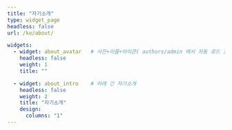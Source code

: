 ```yaml
---
title: "자기소개"
type: widget_page
headless: false
url: /ko/about/

widgets:
  - widget: about_avatar   # 사진+이름+아이콘( authors/admin 에서 자동 로드 )
    headless: false
    weight: 1
    title: ""

  - widget: about_intro    # 아래 긴 자기소개
    headless: false
    weight: 2
    title: "자기소개"
    design:
      columns: "1"
---
```

